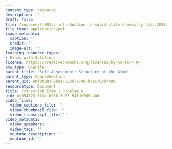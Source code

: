 ```yaml
---
content_type: resource
description: ''
draft: false
file: /courses/3-091sc-introduction-to-solid-state-chemistry-fall-2010/b10548230f4cb9363d55541de705c40d_MIT3_091SCF10Exam_1_Prob_6_300k.pdf
file_type: application/pdf
image_metadata:
  caption: ''
  credit: ''
  image-alt: ''
learning_resource_types:
- Exams with Solutions
license: https://creativecommons.org/licenses/by-nc-sa/4.0/
ocw_type: OCWFile
parent_title: 'Self-Assessment: Structure of the Atom'
parent_type: CourseSection
parent_uid: e0f0b093-6ba1-323d-d748-bdec78bb7499
resourcetype: Document
title: Transcript Exam 1 Problem 6
uid: b1054823-0f4c-b936-3d55-541de705c40d
video_files:
  video_captions_file: ''
  video_thumbnail_file: ''
  video_transcript_file: ''
video_metadata:
  video_speakers: ''
  video_tags: ''
  youtube_description: ''
  youtube_id: ''
---
```

